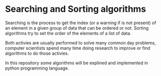 # Searching and Sorting algorithms

Searching is the process to get the index (or a warning if is not present) of an element in a given group of data that can be ordered or not. Sorting algorithms try to set the order of the elements of a list of data.

Both activies are usually performed to solve many common day problems, computer scientists spend many time doing research to improve or find algorithms to do those activies.

In this repository some algorithms will be explined and implemented in python programming language.